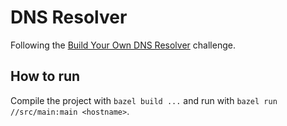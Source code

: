 # DNS Resolver

Following the [Build Your Own DNS Resolver](https://codingchallenges.fyi/challenges/challenge-dns-resolver) challenge.

## How to run

Compile the project with `bazel build ...` and run with `bazel run //src/main:main <hostname>`.

